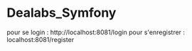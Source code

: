 # Dealabs_Symfony

pour se login : http://localhost:8081/login
pour s'enregistrer : localhost:8081/register